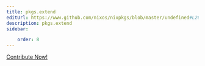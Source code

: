 ```yaml
---
title: pkgs.extend
editUrl: https://www.github.com/nixos/nixpkgs/blob/master/undefined#L261C14
description: pkgs.extend
sidebar:

    order: 8
---
```


<a href="https://www.github.com/nixos/nixpkgs/blob/master/undefined#L261C14">Contribute Now!</a>



